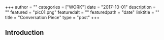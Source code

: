 +++
author = ""
categories = ["WORK"]
date = "2017-10-01"
description = ""
featured = "pic01.png"
featuredalt = ""
featuredpath = "date"
linktitle = ""
title = "Conversation Piece"
type = "post"
+++

## Introduction
